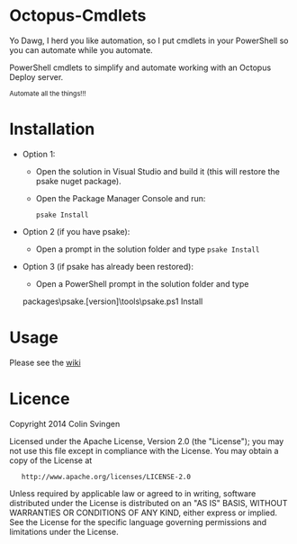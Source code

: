 Octopus-Cmdlets
===============

Yo Dawg, I herd you like automation, so I put cmdlets in your PowerShell so you can automate while you automate.

PowerShell cmdlets to simplify and automate working with an Octopus Deploy server.

<sub>Automate all the things!!!<sub>

Installation
============
* Option 1:
	* Open the solution in Visual Studio and build it (this will restore the psake nuget package).
	* Open the Package Manager Console and run:

		`psake Install`

* Option 2 (if you have psake):	
	* Open a prompt in the solution folder and type `psake Install`

* Option 3 (if psake has already been restored):	
	* Open a PowerShell prompt in the solution folder and type 
	
	packages\psake.[version]\tools\psake.ps1 Install
	
Usage
=====
Please see the [wiki](https://github.com/Swoogan/Octopus-Cmdlets/wiki)

Licence
=======
Copyright 2014 Colin Svingen

   Licensed under the Apache License, Version 2.0 (the "License");
   you may not use this file except in compliance with the License.
   You may obtain a copy of the License at

       http://www.apache.org/licenses/LICENSE-2.0

   Unless required by applicable law or agreed to in writing, software
   distributed under the License is distributed on an "AS IS" BASIS,
   WITHOUT WARRANTIES OR CONDITIONS OF ANY KIND, either express or implied.
   See the License for the specific language governing permissions and
   limitations under the License.
